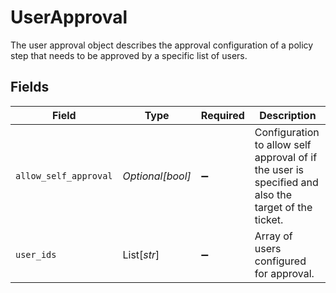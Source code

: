 # UserApproval

The user approval object describes the approval configuration of a policy step that needs to be approved by a specific list of users.


## Fields

| Field                                                                                               | Type                                                                                                | Required                                                                                            | Description                                                                                         |
| --------------------------------------------------------------------------------------------------- | --------------------------------------------------------------------------------------------------- | --------------------------------------------------------------------------------------------------- | --------------------------------------------------------------------------------------------------- |
| `allow_self_approval`                                                                               | *Optional[bool]*                                                                                    | :heavy_minus_sign:                                                                                  | Configuration to allow self approval of if the user is specified and also the target of the ticket. |
| `user_ids`                                                                                          | List[*str*]                                                                                         | :heavy_minus_sign:                                                                                  | Array of users configured for approval.                                                             |